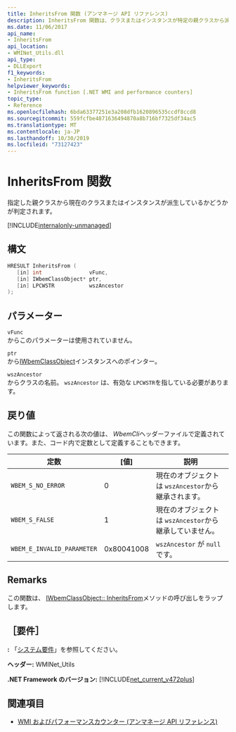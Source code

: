 ```yaml
---
title: InheritsFrom 関数 (アンマネージ API リファレンス)
description: InheritsFrom 関数は、クラスまたはインスタンスが特定の親クラスから派生しているかどうかを判断します。
ms.date: 11/06/2017
api_name:
- InheritsFrom
api_location:
- WMINet_Utils.dll
api_type:
- DLLExport
f1_keywords:
- InheritsFrom
helpviewer_keywords:
- InheritsFrom function [.NET WMI and performance counters]
topic_type:
- Reference
ms.openlocfilehash: 6bda63377251e3a208dfb1620896535ccdf8ccd8
ms.sourcegitcommit: 559fcfbe4871636494870a8b716bf7325df34ac5
ms.translationtype: MT
ms.contentlocale: ja-JP
ms.lasthandoff: 10/30/2019
ms.locfileid: "73127423"
---
```

# <a name="inheritsfrom-function"></a>InheritsFrom 関数
指定した親クラスから現在のクラスまたはインスタンスが派生しているかどうかが判定されます。

[!INCLUDE[internalonly-unmanaged](../../../../includes/internalonly-unmanaged.md)]
    
## <a name="syntax"></a>構文  
  
```cpp
HRESULT InheritsFrom (
   [in] int               vFunc, 
   [in] IWbemClassObject* ptr, 
   [in] LPCWSTR           wszAncestor 
); 
```  

## <a name="parameters"></a>パラメーター

`vFunc`  
からこのパラメーターは使用されていません。

`ptr`  
から[IWbemClassObject](/windows/desktop/api/wbemcli/nn-wbemcli-iwbemclassobject)インスタンスへのポインター。

`wszAncestor`  
からクラスの名前。 `wszAncestor` は、有効な `LPCWSTR`を指している必要があります。

## <a name="return-value"></a>戻り値

この関数によって返される次の値は、 *WbemCli*ヘッダーファイルで定義されています。また、コード内で定数として定義することもできます。

|定数  |[値]  |説明  |
|---------|---------|---------|
| `WBEM_S_NO_ERROR` | 0 | 現在のオブジェクトは `wszAncestor`から継承されます。  |
| `WBEM_S_FALSE` | 1 | 現在のオブジェクトは `wszAncestor`から継承していません。 |
|`WBEM_E_INVALID_PARAMETER` | 0x80041008 | `wszAncestor` が `null` です。 |
  
## <a name="remarks"></a>Remarks

この関数は、 [IWbemClassObject:: InheritsFrom](/windows/desktop/api/wbemcli/nf-wbemcli-iwbemclassobject-inheritsfrom)メソッドの呼び出しをラップします。

## <a name="requirements"></a>［要件］  
 **:** 「[システム要件](../../get-started/system-requirements.md)」を参照してください。  
  
 **ヘッダー:** WMINet_Utils  
  
 **.NET Framework のバージョン:** [!INCLUDE[net_current_v472plus](../../../../includes/net-current-v472plus.md)]  
  
## <a name="see-also"></a>関連項目

- [WMI およびパフォーマンスカウンター (アンマネージ API リファレンス)](index.md)

